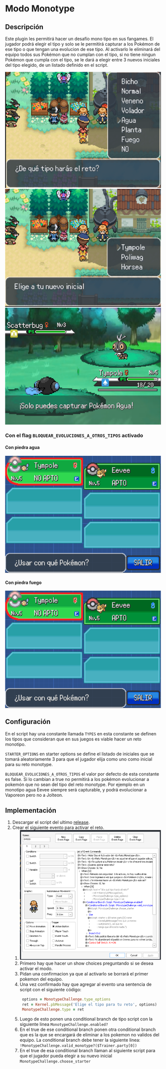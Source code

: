 # Modo Monotype

## Descripción

Este plugin les permitirá hacer un desafío mono tipo en sus fangames. El jugador podrá elegir el tipo y solo se le permitirá capturar a los Pokémon de ese tipo o que tengan una evolucion de ese tipo. Al activarlo le eliminará del equipo todos sus Pokémon que no cumplan con el tipo, si no tiene ningun Pokémon que cumpla con el tipo, se le dará a elegir entre 3 nuevos iniciales del tipo elegido, de un listado definido en el script.

![captura 1](assets/capture1.png)
![captura 2](assets/capture2.png)
![captura 3](assets/capture3.png)

### Con el flag `BLOQUEAR_EVOLUCIONES_A_OTROS_TIPOS` activado

#### Con piedra agua

![imagen water_stone](assets/water_stone.png)

#### Con piedra fuego

![imagen fire_stone](assets/water_stone.png)

## Configuración

En el script hay una constante llamada `TYPES` en esta constante se definen los tipos que consideran que en sus juegos es viable hacer un reto monotipo.

`STARTER_OPTIONS` en starter options se define el listado de iniciales que se tomará aleatoriamente 3 para que el jugador elija como uno como inicial para su reto monotype.

`BLOQUEAR_EVOLUCIONES_A_OTROS_TIPOS` el valor por defecto de esta constante es false. Si lo cambian a true no permitirá a los pokémon evolucionar a pokemón que no sean del tipo del reto monotype. Por ejemplo en un monotipo agua Eevee siempre será capturable, y podrá evolucionar a Vaporeon pero no a Jolteon.

## Implementación

1. Descargar el script del ultimo [release](https://github.com/Pokemon-Fan-Games/Modo-Monotype/releases/tag/16_BES_v1.0.0).
2. Crear el siguiente evento para activar el reto.
   1. ![imagen evento](/assets/event1.png)
   2. Primero hay que hacer un show choices preguntando si se desea activar el modo.
   3. Pidan una confirmacion ya que al activarlo se borrará el primer pokemon del equipo.
   4. Una vez confirmado hay que agregar al evento una sentencia de script con el siguiente código:
      ```ruby
       options = MonotypeChallenge.type_options
       ret = Kernel.pbMessage('Elige el tipo para tu reto', options)
       MonotypeChallenge.type = ret
      ```
   5. Luego de esto ponen una conditional branch de tipo script con la siguiente linea `MonotypeChallenge.enabled?`
   6. En el true de ese conditional branch ponen otra conditional branch que es la que se encargará de eliminar a los pokemon no validos del equipo. La conditional branch debe tener la siguiente linea: `!MonotypeChallenge.valid_monotype?($Trainer.party[0])`
   7. En el true de esa conditional branch llaman al siguiente script para que el jugador pueda elegir a su nuevo inicial `MonotypeChallenge.choose_starter`